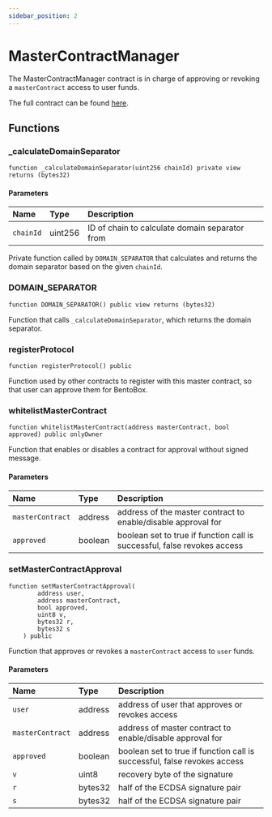 ```yaml
---
sidebar_position: 2
---
```


# MasterContractManager

The MasterContractManager contract is in charge of approving or revoking a `masterContract` access to user funds.

The full contract can be found [here](https://github.com/sushiswap/sushiswap/blob/master/protocols/bentobox/contracts/MasterContractManager.sol).

## Functions

### \_calculateDomainSeparator

```solidity
function _calculateDomainSeparator(uint256 chainId) private view returns (bytes32)
```

#### Parameters

| Name      | Type    | Description                                    |
| :-------- | :------ | :--------------------------------------------- |
| `chainId` | uint256 | ID of chain to calculate domain separator from |

Private function called by `DOMAIN_SEPARATOR` that calculates and returns the domain separator based on the given `chainId`.

### DOMAIN_SEPARATOR

```solidity
function DOMAIN_SEPARATOR() public view returns (bytes32)
```

Function that calls `_calculateDomainSeparator`, which returns the domain separator.

### registerProtocol

```solidity
function registerProtocol() public
```

Function used by other contracts to register with this master contract, so that user can approve them for BentoBox.

### whitelistMasterContract

```solidity
function whitelistMasterContract(address masterContract, bool approved) public onlyOwner
```

Function that enables or disables a contract for approval without signed message.

#### Parameters

| Name             | Type    | Description                                                              |
| :--------------- | :------ | :----------------------------------------------------------------------- |
| `masterContract` | address | address of the master contract to enable/disable approval for            |
| `approved`       | boolean | boolean set to true if function call is successful, false revokes access |

### setMasterContractApproval

```solidity
function setMasterContractApproval(
        address user,
        address masterContract,
        bool approved,
        uint8 v,
        bytes32 r,
        bytes32 s
    ) public
```

Function that approves or revokes a `masterContract` access to `user` funds.

#### Parameters

| Name             | Type    | Description                                                              |
| :--------------- | :------ | :----------------------------------------------------------------------- |
| `user`           | address | address of user that approves or revokes access                          |
| `masterContract` | address | address of master contract to enable/disable approval for                |
| `approved`       | boolean | boolean set to true if function call is successful, false revokes access |
| `v`              | uint8   | recovery byte of the signature                                           |
| `r`              | bytes32 | half of the ECDSA signature pair                                         |
| `s`              | bytes32 | half of the ECDSA signature pair                                         |
